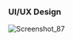 ### UI/UX Design
![Screenshot_87](https://user-images.githubusercontent.com/106797604/201122304-2d6f4b21-b0e6-47e9-bd75-f9687e4ca8cf.png)

